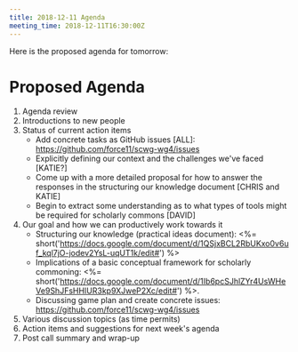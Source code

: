 ```yaml
---
title: 2018-12-11 Agenda
meeting_time: 2018-12-11T16:30:00Z
---
```


Here is the proposed agenda for tomorrow:

# Proposed Agenda

1. Agenda review
2. Introductions to new people
3. Status of current action items
    - Add concrete tasks as GitHub issues [ALL]:
      https://github.com/force11/scwg-wg4/issues
    - Explicitly defining our context and the challenges we've faced [KATIE?]
    - Come up with a more detailed proposal for how to answer the responses in
      the structuring our knowledge document [CHRIS and KATIE]
    - Begin to extract some understanding as to what types of tools might be
      required for scholarly commons [DAVID]
4. Our goal and how we can productively work towards it
    - Structuring our knowledge (practical ideas document): <%=
      short('https://docs.google.com/document/d/1QSjxBCL2RbUKxo0v6uf_kql7jO-jodev2YsL-uqUT1k/edit#')
      %>
    - Implications of a basic conceptual framework for scholarly commoning: <%=
      short('https://docs.google.com/document/d/1Ib6pcSJhlZYr4UsWHeVe9ShJFsHHIUR3kp9XJweP2Xc/edit#')
      %>.
    - Discussing game plan and create concrete issues:
      https://github.com/force11/scwg-wg4/issues
5. Various discussion topics (as time permits)
6. Action items and suggestions for next week's agenda
7. Post call summary and wrap-up
